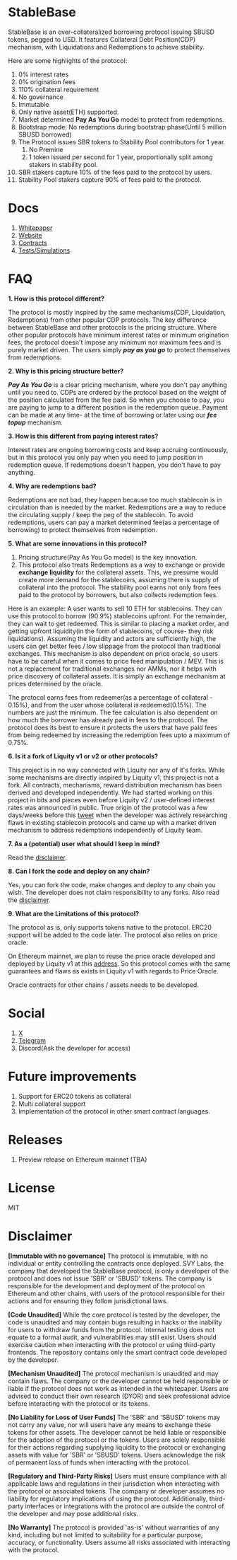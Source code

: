 # StableBase

StableBase is an over-collateralized borrowing protocol issuing SBUSD tokens, pegged to USD. It features Collateral Debt Position(CDP) mechanism, with Liquidations and Redemptions to achieve stability.

Here are some highlights of the protocol:

1. 0% interest rates
2. 0% origination fees
3. 110% collateral requirement
4. No governance
5. Immutable
6. Only native asset(ETH) supported.
7. Market determined **Pay As You Go** model to protect from redemptions.
8. Bootstrap mode: No redemptions during bootstrap phase(Until 5 million SBUSD borrowed)
9. The Protocol issues SBR tokens to Stability Pool contributors for 1 year.
   1. No Premine
   2. 1 token issued per second for 1 year, proportionally split among stakers in stability pool.
10. SBR stakers capture 10% of the fees paid to the protocol by users.
11. Stability Pool stakers capture 90% of fees paid to the protocol.

# Docs

1. [Whitepaper](./WHITEPAPER.md)
2. [Website](https://stablebase.org)
3. [Contracts](./contracts)
4. [Tests/Simulations](./scripts/simulate.js)

# FAQ

**1. How is this protocol different?**

The protocol is mostly inspired by the same mechanisms(CDP, Liquidation, Redemptions) from other popular CDP protocols. The key difference between StableBase and other protocols is the pricing structure. Where other popular protocols have minimum interest rates or minimum origination fees, the protocol doesn't impose any minimum nor maximum fees and is purely market driven. The users simply ***pay as you go*** to protect themselves from redemptions.

**2. Why is this pricing structure better?**

***Pay As You Go*** is a clear pricing mechanism, where you don't pay anything until you need to. CDPs are ordered by the protocol based on the weight of the position calculated from the fee paid. So when you choose to pay, you are paying to jump to a different position in the redemption queue. Payment can be made at any time- at the time of borrowing or later using our ***fee topup*** mechanism.

**3. How is this different from paying interest rates?**

Interest rates are ongoing borrowing costs and keep accruing continuously, but in this protocol you only pay when you need to jump position in redemption queue. If redemptions doesn't happen, you don't have to pay anything.

**4. Why are redemptions bad?**

Redemptions are not bad, they happen because too much stablecoin is in circulation than is needed by the market. Redemptions are a way to reduce the circulating supply / keep the peg of the stablecoin. To avoid redemptions, users can pay a market determined fee(as a percentage of borrowing) to protect themselves from redemption.

**5. What are some innovations in this protocol?**

1. Pricing structure(Pay As You Go model) is the key innovation.
2. This protocol also treats Redemptions as a way to exchange or provide **exchange liquidity** for the collateral assets. This, we presume would create more demand for the stablecoins, assuming there is supply of collateral into the protocol. The stability pool earns not only from fees paid to the protocol by borrowers, but also collects redemption fees.

Here is an example: A user wants to sell 10 ETH for stablecoins. They can use this protocol to borrow (90.9%) stablecoins upfront. For the remainder, they can wait to get redeemed. This is similar to placing a market order, and getting upfront liquidity(in the form of stablecoins, of course- they risk liquidations). Assuming the liquidity and actors are sufficiently high, the users can get better fees / low slippage from the protocol than traditional exchanges. This mechanism is also dependent on price oracle, so users have to be careful when it comes to price feed manipulation / MEV. This is not a replacement for traditional exchanges nor AMMs, nor it helps with price discovery of collateral assets. It is simply an exchange mechanism at prices determined by the oracle.

The protocol earns fees from redeemer(as a percentage of collateral - 0.15%), and from the user whose collateral is redeemed(0.15%). The numbers are just the minimum. The fee calculation is also dependent on how much the borrower has already paid in fees to the protocol. The protocol does its best to ensure it protects the users that have paid fees from being redeemed by increasing the redemption fees upto a maximum of 0.75%.

**6. Is it a fork of Liquity v1 or v2 or other protocols?**

This project is in no way connected with Liquity nor any of it's forks. While some mechanisms are directly inspired by Liquity v1, this project is not a fork. All contracts, mechanisms, reward distribution mechanism has been derived and developed independently. We had started working on this project in bits and pieces even before Liquity v2 / user-defined interest rates was announced in public. True origin of the protocol was a few days/weeks before this [tweet](https://x.com/sginams/status/1732368209972543804) when the developer was actively researching flaws in existing stablecoin protocols and came up with a market driven mechanism to address redemptions independently of Liquity team.

**7. As a (potential) user what should I keep in mind?**

Read the [disclaimer](#disclaimer).

**8. Can I fork the code and deploy on any chain?**

Yes, you can fork the code, make changes and deploy to any chain you wish. The developer does not claim responsibility to any forks. Also read the [disclaimer](#disclaimer).

**9. What are the Limitations of this protocol?**

The protocol as is, only supports tokens native to the protocol. ERC20 support will be added to the code later. The protocol also relies on price oracle.

On Ethereum mainnet, we plan to reuse the price oracle developed and deployed by Liquity v1 at this [address](https://etherscan.io/address/0x4c517D4e2C851CA76d7eC94B805269Df0f2201De). So this protocol comes with the same guarantees and flaws as exists in Liquity v1 with regards to Price Oracle.

Oracle contracts for other chains / assets needs to be developed.

# Social

1. [X](https://x.com/stablebase_org)
2. [Telegram](https://t.me/stablebase_org)
3. Discord(Ask the developer for access)

# Future improvements

1. Support for ERC20 tokens as collateral
2. Multi collateral support
3. Implementation of the protocol in other smart contract languages.

# Releases

1. Preview release on Ethereum mainnet (TBA)

# License

MIT

# Disclaimer

**[Immutable with no governance]**
The protocol is immutable, with no individual or entity controlling the contracts once deployed. SVY Labs, the company that developed the StableBase protocol, is only a developer of the protocol and does not issue 'SBR' or 'SBUSD' tokens. The company is responsible for the development and deployment of the protocol on Ethereum and other chains, with users of the protocol responsible for their actions and for ensuring they follow jurisdictional laws.

**[Code Unaudited]**
While the core protocol is tested by the developer, the code is unaudited and may contain bugs resulting in hacks or the inability for users to withdraw funds from the protocol. Internal testing does not equate to a formal audit, and vulnerabilities may still exist. Users should exercise caution when interacting with the protocol or using third-party frontends. The repository contains only the smart contract code developed by the developer.

**[Mechanism Unaudited]**
The protocol mechanism is unaudited and may contain flaws. The company or the developer cannot be held responsible or liable if the protocol does not work as intended in the whitepaper. Users are advised to conduct their own research (DYOR) and seek professional advice before interacting with the protocol or its tokens.

**[No Liability for Loss of User Funds]**
The 'SBR' and 'SBUSD' tokens may not carry any value, nor will users have any means to exchange these tokens for other assets. The developer cannot be held liable or responsible for the adoption of the protocol or the tokens. Users are solely responsible for their actions regarding supplying liquidity to the protocol or exchanging assets with value for 'SBR' or 'SBUSD' tokens. Users acknowledge the risk of permanent loss of funds when interacting with the protocol.

**[Regulatory and Third-Party Risks]**
Users must ensure compliance with all applicable laws and regulations in their jurisdiction when interacting with the protocol or associated tokens. The company or developer assumes no liability for regulatory implications of using the protocol. Additionally, third-party interfaces or integrations with the protocol are outside the control of the developer and may pose additional risks.

**[No Warranty]**
The protocol is provided 'as-is' without warranties of any kind, including but not limited to suitability for a particular purpose, accuracy, or functionality. Users assume all risks associated with interacting with the protocol.
